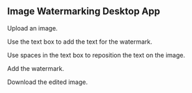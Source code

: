 ## Image Watermarking Desktop App

Upload an image.

Use the text box to add the text for the watermark.

Use spaces in the text box to reposition the text on the image.

Add the watermark.

Download the edited image.
